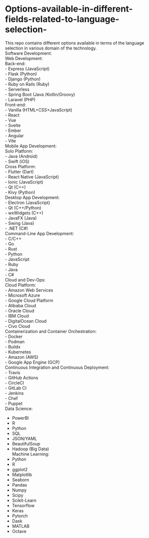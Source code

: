 # Options-available-in-different-fields-related-to-language-selection- <br />
This repo contains different options available in terms of the language selection in various domain of the technology.<br />
Software Development: <br />
  Web Development: <br />
    Back-end:<br />
      - Express (JavaScript) <br />
      - Flask (Python) <br />
      - Django (Python) <br />
      - Ruby on Rails (Ruby) <br />
      - Serverless <br />
      - Spring Boot (Java /Kotlin/Groovy) <br />
      - Laravel (PHP) <br />
    Front-end: <br />
      - Vanilla (HTML+CSS+JavaScript) <br />
      - React <br />
      - Vue <br />
      - Svelte <br />
      - Ember <br />
      - Angular <br />
      - Vite <br />
 Mobile App Development:<br />
    Solo Platform: <br />
      - Java (Android) <br />
      - Swift (iOS) <br />
    Cross Platform: <br />
      - Flutter (Dart) <br />
      - React Native (JavaScript) <br />
      - Ionic (JavaScript) <br />
      - Qt (C++) <br />
      - Kivy (Python) <br />
  Desktop App Development: <br />
    - Electron (JavaScript) <br />
    - Qt (C++/Python) <br />
    - wxWidgets (C++) <br />
    - JavaFX (Java) <br />
    - Swing (Java) <br />
    - .NET (C#) <br />
  Command-Line App Development: <br />
    - C/C++ <br />
    - Go <br />
    - Rust <br />
    - Python <br />
    - JavaScript <br />
    - Ruby <br />
    - Java <br />
    - C# <br />
Cloud and Dev-Ops: <br />
  Cloud Platform: <br />
    - Amazon Web Services <br />
    - Microsoft Azure <br />
    - Google Cloud Platform <br />
    - Alibaba Cloud <br />
    - Oracle Cloud <br />
    - IBM Cloud <br />
    - DigitalOcean Cloud <br />
    - Civo Cloud <br />
  Containerization and Container Orchestration: <br />
    - Docker <br />
    - Podman <br />
    - Buildx <br />
    - Kubernetes <br />
    - Amazon (AWS) <br />
    - Google App Engine (GCP) <br />
  Continuous Integration and Continuous Deployment: <br />
    - Travis <br />
    - GitHub Actions <br />
    - CircleCI <br />
    - GitLab CI <br />
    - Jenkins <br />
    - Chef <br />
    - Puppet <br />
Data Science: <br />
  - PowerBI <br />
  - R <br />
  - Python <br />
  - SQL <br />
  - JSON/YAML <br />
  - BeautifulSoup <br />
  - Hadoop (Big Data) <br />
Machine Learning: <br />
  - Python <br />
  - R <br />
  - ggplot2 <br />
  - Matplotlib <br />
  - Seaborn <br />
  - Pandas <br />
  - Numpy <br />
  - Scipy <br />
  - Scikit-Learn <br />
  - Tensorflow <br />
  - Keras <br />
  - Pytorch <br />
  - Dask <br />
  - MATLAB <br />
  - Octave <br />

